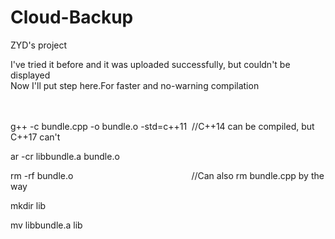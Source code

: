 # Cloud-Backup
ZYD's project

I've tried it before and it was uploaded successfully, but couldn't be displayed  
Now I'll put step here.For faster and no-warning compilation  
  
<br><br>g++ -c bundle.cpp -o bundle.o -std=c++11&nbsp;&nbsp;//C++14 can be compiled, but C++17 can't  
  
ar -cr libbundle.a bundle.o  

rm -rf bundle.o&nbsp;&nbsp;&nbsp;&nbsp;&nbsp;&nbsp;&nbsp;&nbsp;&nbsp;&nbsp;&nbsp;&nbsp;&nbsp;&nbsp;&nbsp;&nbsp;&nbsp;&nbsp;&nbsp;&nbsp;&nbsp;&nbsp;&nbsp;&nbsp;&nbsp;&nbsp;&nbsp;&nbsp;&nbsp;&nbsp;&nbsp;&nbsp;&nbsp;&nbsp;&nbsp;&nbsp;&nbsp;&nbsp;&nbsp;&nbsp;&nbsp;&nbsp;&nbsp;&nbsp;&nbsp;&nbsp;&nbsp;&nbsp;//Can also rm bundle.cpp by the way  
  
mkdir lib  

mv libbundle.a lib  
